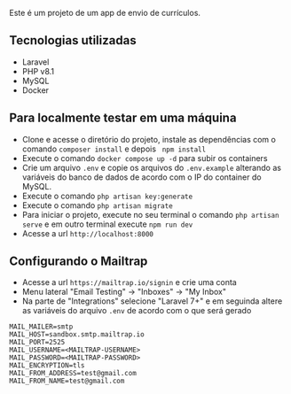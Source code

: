 Este é um projeto de um app de envio de currículos. 

## Tecnologias utilizadas 

- Laravel 
- PHP v8.1 
- MySQL 
- Docker 

## Para localmente testar em uma máquina 

- Clone e acesse o diretório do projeto, instale as dependências com o comando `composer install` e depois ` npm install`
- Execute o comando `docker compose up -d` para subir os containers 
- Crie um arquivo `.env` e copie os arquivos do `.env.example` alterando as variáveis do banco de dados de acordo com o IP do container do MySQL.
- Execute o comando `php artisan key:generate` 
- Execute o comando `php artisan migrate` 
- Para iniciar o projeto, execute no seu terminal o comando `php artisan serve` e em outro terminal execute `npm run dev`
- Acesse a url `http://localhost:8000`

## Configurando o Mailtrap

- Acesse a url `https://mailtrap.io/signin` e crie uma conta
- Menu lateral "Email Testing" -> "Inboxes" -> "My Inbox"
- Na parte de "Integrations" selecione "Laravel 7+" e em seguinda altere as variáveis do arquivo `.env` de acordo com o que será gerado
```
MAIL_MAILER=smtp
MAIL_HOST=sandbox.smtp.mailtrap.io
MAIL_PORT=2525
MAIL_USERNAME=<MAILTRAP-USERNAME>
MAIL_PASSWORD=<MAILTRAP-PASSWORD>
MAIL_ENCRYPTION=tls
MAIL_FROM_ADDRESS=test@gmail.com
MAIL_FROM_NAME=test@gmail.com
```